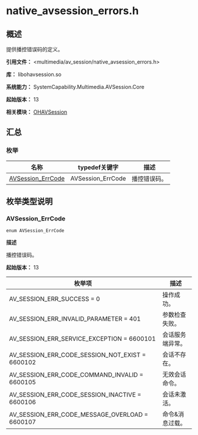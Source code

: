 # native_avsession_errors.h
<!--Kit: AVSession Kit-->
<!--Subsystem: Multimedia-->
<!--Owner: @ccfriend; @liao_qian-->
<!--Designer: @ccfriend-->
<!--Tester: @chenmingxi1_huawei-->
<!--Adviser: @zengyawen-->

## 概述

提供播控错误码的定义。

**引用文件：** <multimedia/av_session/native_avsession_errors.h>

**库：** libohavsession.so

**系统能力：** SystemCapability.Multimedia.AVSession.Core

**起始版本：** 13

**相关模块：** [OHAVSession](capi-ohavsession.md)

## 汇总

### 枚举

| 名称 | typedef关键字 | 描述 |
| -- | -- | -- |
| [AVSession_ErrCode](#avsession_errcode) | AVSession_ErrCode | 播控错误码。 |

## 枚举类型说明

### AVSession_ErrCode

```
enum AVSession_ErrCode
```

**描述**

播控错误码。

**起始版本：** 13

| 枚举项 | 描述 |
| -- | -- |
| AV_SESSION_ERR_SUCCESS = 0 | 操作成功。 |
| AV_SESSION_ERR_INVALID_PARAMETER = 401 | 参数检查失败。 |
| AV_SESSION_ERR_SERVICE_EXCEPTION = 6600101 | 会话服务端异常。 |
| AV_SESSION_ERR_CODE_SESSION_NOT_EXIST = 6600102 | 会话不存在。 |
| AV_SESSION_ERR_CODE_COMMAND_INVALID = 6600105 | 无效会话命令。 |
| AV_SESSION_ERR_CODE_SESSION_INACTIVE = 6600106 | 会话未激活。 |
| AV_SESSION_ERR_CODE_MESSAGE_OVERLOAD = 6600107 | 命令&消息过载。 |


